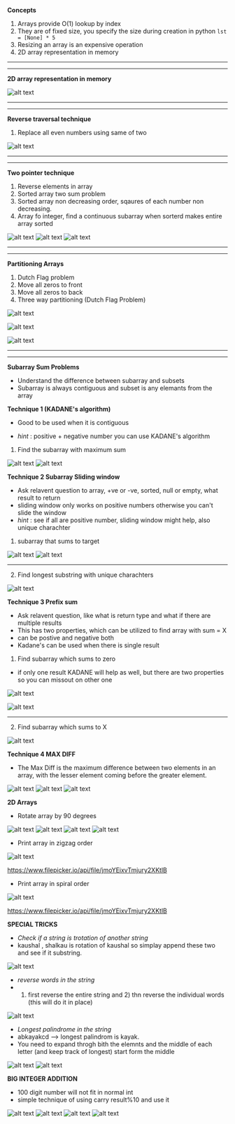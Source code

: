 **Concepts**

1. Arrays provide O(1) lookup by index
2. They are of fixed size, you specify the size during creation in python `lst = [None] * 5`
3. Resizing an array is an expensive operation
4. 2D array representation in memory

----
----
**2D array representation in memory**

![alt text](images/2d_representation.png "Title")

----
----

**Reverse traversal technique**
1. Replace all even numbers using same of two

![alt text](images/reverse_traversal.png "Title")

----
----

**Two pointer technique**
1. Reverse elements in array
2. Sorted array two sum problem
3. Sorted array non decreasing order, sqaures of each number non decreasing. 
4. Array fo integer, find a continuous subarray when sorterd makes entire array sorted


![alt text](images/traverse_both_ends.png "Title")
![alt text](images/sorted_array_squares.png "Title")
![alt text](images/find_subarray_which_makes_Array_sorted.png "Title")

----
----
**Partitioning Arrays**
1. Dutch Flag problem
2. Move all zeros to front
3. Move all zeros to back
4. Three way partitioning (Dutch Flag Problem)

![alt text](images/partition1.png "Title")

![alt text](images/partition2.png "Title")

![alt text](images/partition3.png "Title")


----
----
**Subarray Sum Problems**
- Understand the difference between subarray and subsets
- Subarray is always contiguous and subset is any elemants from the array

**Technique 1 (KADANE's algorithm)**
- Good to be used when it is contiguous

- *hint* : positive + negative number you can use KADANE's algorithm

1. Find the subarray with maximum sum 

![alt text](images/Kadane's_explaination.png "Title")
![alt text](images/Subarray_sum_kadanes.png "Title")

**Technique 2 Subarray Sliding window**
- Ask relavent question to array, +ve or -ve, sorted, null or empty, what result to return 
- sliding window only works on positive numbers otherwise you can't slide the window
- *hint* : see if all are positive number, sliding window might help, also unique charachter

1. subarray that sums to target

![alt text](images/sliding_window_1.png "Title")
![alt text](images/sliding_window_2.png "Title")

----

2. Find longest substring with unique charachters

![alt text](images/sliding_window_3.png "Title")


**Technique 3 Prefix sum**

- Ask relavent question, like what is return type and what if there are multiple results
- This has two properties, which can be utilized to find array with sum = X
- can be postive and negative both
- Kadane's can be used when there is single result

1. Find subarray which sums to zero

- if only one result KADANE will help as well, but there are two properties so you can missout on other one

![alt text](images/prefix_sum_1.png "Title")

![alt text](images/prefix_sum_2.png "Title")

----

2. Find subarray which sums to X

![alt text](images/prefix_sum_3.png "Title")


**Technique 4 MAX DIFF**

- The Max Diff is the maximum difference between two elements in an array, with the lesser element coming before the greater element.

![alt text](images/max_diff_1.png "Title")
![alt text](images/max_diff_2.png "Title")
![alt text](images/max_diff_3.png "Title")


**2D Arrays**

- Rotate array by 90 degrees

![alt text](images/matrix_rotate.png "Title")
![alt text](images/matrix_rotate_1.png "Title")
![alt text](images/matrix_rotate_2.png "Title")
![alt text](images/matrix_rotate_3.png "Title")


- Print array in zigzag order 

![alt text](images/array_zigzag.png "Title")

https://www.filepicker.io/api/file/jmoYEixvTmjury2XKtlB

- Print array in spiral order

![alt text](images/array_spiral.png "Title")

https://www.filepicker.io/api/file/jmoYEixvTmjury2XKtlB


**SPECIAL TRICKS**

- *Check if a string is trotation of another string*
- kaushal , shalkau is rotation of kaushal so simplay append these two and see if it substring.

![alt text](images/string_1.png "Title")

- *reverse words in the string*
-  1) first reverse the entire string and 2) thn reverse the individual words (this will do it in place)

![alt text](images/string_2.png "Title")

- *Longest palindrome in the string*
- abkayakcd --> longest palindrom is kayak. 
- You need to expand throgh bith the elemnts and the middle of each letter (and keep track of longest) start form the middle

![alt text](images/string_3.png "Title")
![alt text](images/longest_palindrom_substring.png "Title")


**BIG INTEGER ADDITION**

- 100 digit number will not fit in normal int
- simple technique of using carry result%10 and use it


![alt text](images/big_int_1.png "Title")
![alt text](images/big_int_2.png "Title")
![alt text](images/big_int_3.png "Title")
![alt text](images/bib_int_multiplication.png "Title")

